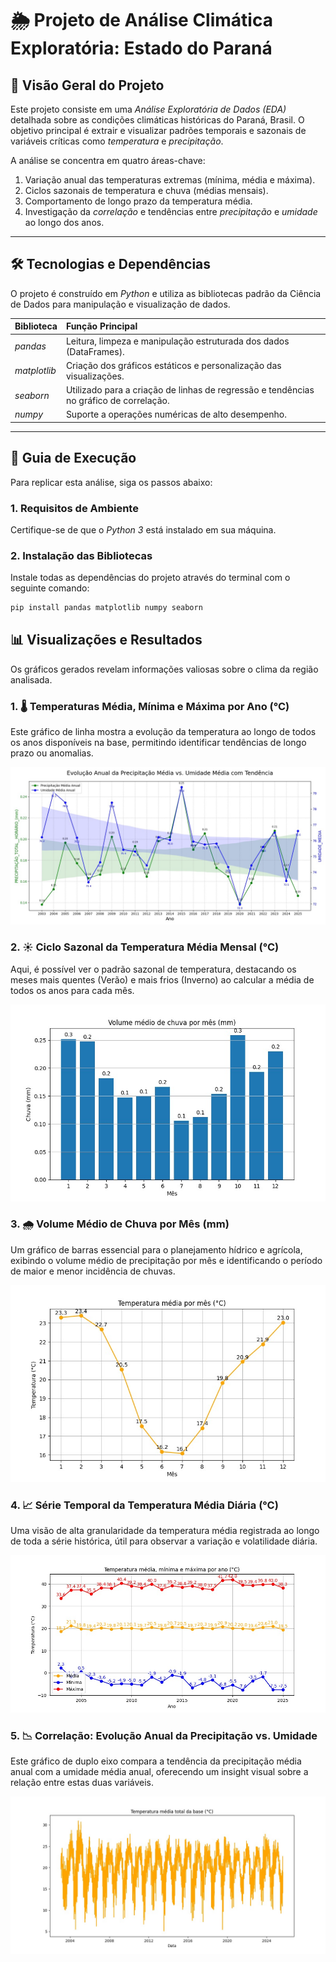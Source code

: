 # 🌦️ Projeto de Análise Climática Exploratória: Estado do Paraná

## 🎯 Visão Geral do Projeto

Este projeto consiste em uma *Análise Exploratória de Dados (EDA)* detalhada sobre as condições climáticas históricas do Paraná, Brasil. O objetivo principal é extrair e visualizar padrões temporais e sazonais de variáveis críticas como *temperatura* e *precipitação*.

A análise se concentra em quatro áreas-chave:
1. Variação anual das temperaturas extremas (mínima, média e máxima).
2. Ciclos sazonais de temperatura e chuva (médias mensais).
3. Comportamento de longo prazo da temperatura média.
4. Investigação da *correlação* e tendências entre *precipitação* e *umidade* ao longo dos anos.

---

## 🛠️ Tecnologias e Dependências

O projeto é construído em *Python* e utiliza as bibliotecas padrão da Ciência de Dados para manipulação e visualização de dados.

| Biblioteca | Função Principal |
| :--- | :--- |
| *pandas* | Leitura, limpeza e manipulação estruturada dos dados (DataFrames). |
| *matplotlib* | Criação dos gráficos estáticos e personalização das visualizações. |
| *seaborn* | Utilizado para a criação de linhas de regressão e tendências no gráfico de correlação. |
| *numpy* | Suporte a operações numéricas de alto desempenho. |

---

## 🚀 Guia de Execução

Para replicar esta análise, siga os passos abaixo:

### 1. Requisitos de Ambiente

Certifique-se de que o *Python 3* está instalado em sua máquina.

### 2. Instalação das Bibliotecas

Instale todas as dependências do projeto através do terminal com o seguinte comando:

```bash
pip install pandas matplotlib numpy seaborn   
```

## 📊 Visualizações e Resultados

Os gráficos gerados revelam informações valiosas sobre o clima da região analisada.

### 1. 🌡️ Temperaturas Média, Mínima e Máxima por Ano (°C)
Este gráfico de linha mostra a evolução da temperatura ao longo de todos os anos disponíveis na base, permitindo identificar tendências de longo prazo ou anomalias.

![Gráfico de Temperatura Média, Mínima e Máxima por Ano](imagem1.jpg)

### 2. ☀️ Ciclo Sazonal da Temperatura Média Mensal (°C)
Aqui, é possível ver o padrão sazonal de temperatura, destacando os meses mais quentes (Verão) e mais frios (Inverno) ao calcular a média de todos os anos para cada mês.

![Gráfico de Temperatura Média por Mês](imagem2.jpg)

### 3. 🌧️ Volume Médio de Chuva por Mês (mm)
Um gráfico de barras essencial para o planejamento hídrico e agrícola, exibindo o volume médio de precipitação por mês e identificando o período de maior e menor incidência de chuvas.

![Gráfico de Volume Médio de Chuva por Mês](imagem3.jpg)

### 4. 📈 Série Temporal da Temperatura Média Diária (°C)
Uma visão de alta granularidade da temperatura média registrada ao longo de toda a série histórica, útil para observar a variação e volatilidade diária.

![Gráfico de Temperatura Média Total da Base](imagem4.jpg)

### 5. 📉 Correlação: Evolução Anual da Precipitação vs. Umidade
Este gráfico de duplo eixo compara a tendência da precipitação média anual com a umidade média anual, oferecendo um insight visual sobre a relação entre estas duas variáveis.

![Gráfico de Correlação Anual](imagem5.jpg)
